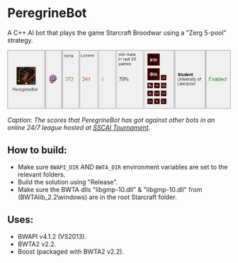 # PeregrineBot
A C++ AI bot that plays the game Starcraft Broodwar using a "Zerg 5-pool" strategy.

<img src="bot_score.png">

*Caption: The scores that PeregrineBot has got against other bots in an online 24/7 league hosted at [SSCAI Tournament](http://sscaitournament.com/index.php?action=scores).*

## How to build:
* Make sure `BWAPI_DIR` AND `BWTA_DIR` environment variables are set to the relevant folders.
* Build the solution using "Release".
* Make sure the BWTA dlls "libgmp-10.dll" & "libgmp-10.dll" from (BWTAlib_2.2\windows) are in the root Starcraft folder.

## Uses:
* BWAPI v4.1.2 (VS2013).
* BWTA2 v2.2.
* Boost (packaged with BWTA2 v2.2).
